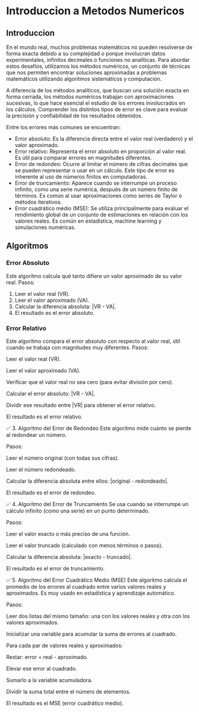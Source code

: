 # Introduccion a Metodos Numericos

## Introduccion

En el mundo real, muchos problemas matemáticos no pueden resolverse de forma exacta debido a su complejidad o porque involucran datos experimentales, infinitos decimales o funciones no analíticas. Para abordar estos desafíos, utilizamos los métodos numéricos, un conjunto de técnicas que nos permiten encontrar soluciones aproximadas a problemas matemáticos utilizando algoritmos sistemáticos y computación.

A diferencia de los métodos analíticos, que buscan una solución exacta en forma cerrada, los métodos numéricos trabajan con aproximaciones sucesivas, lo que hace esencial el estudio de los errores involucrados en los cálculos. Comprender los distintos tipos de error es clave para evaluar la precisión y confiabilidad de los resultados obtenidos.

Entre los errores más comunes se encuentran:

- Error absoluto: Es la diferencia directa entre el valor real (verdadero) y el valor aproximado.
- Error relativo: Representa el error absoluto en proporción al valor real. Es útil para comparar errores en magnitudes diferentes.
- Error de redondeo: Ocurre al limitar el número de cifras decimales que se pueden representar o usar en un cálculo. Este tipo de error es inherente al uso de números finitos en computadoras.
- Error de truncamiento: Aparece cuando se interrumpe un proceso infinito, como una serie numérica, después de un número finito de términos. Es común al usar aproximaciones como series de Taylor o métodos iterativos.
- Error cuadrático medio (MSE): Se utiliza principalmente para evaluar el rendimiento global de un conjunto de estimaciones en relación con los valores reales. Es común en estadística, machine learning y simulaciones numéricas.

## Algoritmos

### Error Absoluto
Este algoritmo calcula qué tanto difiere un valor aproximado de su valor real.
Pasos:

1. Leer el valor real (VR).
2. Leer el valor aproximado (VA).
3. Calcular la diferencia absoluta: |VR - VA|.
4. El resultado es el error absoluto.

### Error Relativo
Este algoritmo compara el error absoluto con respecto al valor real, útil cuando se trabaja con magnitudes muy diferentes.
Pasos:

Leer el valor real (VR).

Leer el valor aproximado (VA).

Verificar que el valor real no sea cero (para evitar división por cero).

Calcular el error absoluto: |VR - VA|.

Dividir ese resultado entre |VR| para obtener el error relativo.

El resultado es el error relativo.

✅ 3. Algoritmo del Error de Redondeo
Este algoritmo mide cuánto se pierde al redondear un número.

Pasos:

Leer el número original (con todas sus cifras).

Leer el número redondeado.

Calcular la diferencia absoluta entre ellos: |original - redondeado|.

El resultado es el error de redondeo.

✅ 4. Algoritmo del Error de Truncamiento
Se usa cuando se interrumpe un cálculo infinito (como una serie) en un punto determinado.

Pasos:

Leer el valor exacto o más preciso de una función.

Leer el valor truncado (calculado con menos términos o pasos).

Calcular la diferencia absoluta: |exacto - truncado|.

El resultado es el error de truncamiento.

✅ 5. Algoritmo del Error Cuadrático Medio (MSE)
Este algoritmo calcula el promedio de los errores al cuadrado entre varios valores reales y aproximados. Es muy usado en estadística y aprendizaje automático.

Pasos:

Leer dos listas del mismo tamaño: una con los valores reales y otra con los valores aproximados.

Inicializar una variable para acumular la suma de errores al cuadrado.

Para cada par de valores reales y aproximados:

Restar: error = real - aproximado.

Elevar ese error al cuadrado.

Sumarlo a la variable acumuladora.

Dividir la suma total entre el número de elementos.

El resultado es el MSE (error cuadrático medio).
